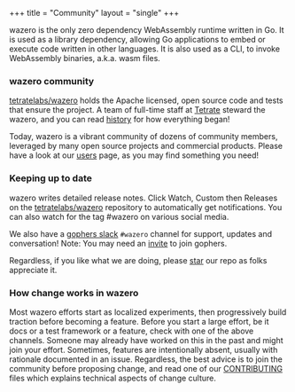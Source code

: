 +++
title = "Community"
layout = "single"
+++

wazero is the only zero dependency WebAssembly runtime written in Go. It is
used as a library dependency, allowing Go applications to embed or execute code
written in other languages. It is also used as a CLI, to invoke WebAssembly
binaries, a.k.a. wasm files.

### wazero community

[tetratelabs/wazero][1] holds the Apache licensed, open source code and tests
that ensure the project. A team of full-time staff at [Tetrate](https://tetrate.io/)
steward the wazero, and you can read [history](history) for how everything
began!

Today, wazero is a vibrant community of dozens of community members,
leveraged by many open source projects and commercial products. Please have a
look at our [users](users) page, as you may find something you need!

### Keeping up to date

wazero writes detailed release notes. Click Watch, Custom then Releases on the
[tetratelabs/wazero][1] repository to automatically get notifications. You can
also watch for the tag #wazero on various social media.

We also have a [gophers slack](https://gophers.slack.com/) `#wazero` channel
for support, updates and conversation! Note: You may need an [invite][2] to
join gophers.

Regardless, if you like what we are doing, please [star][3] our repo as folks
appreciate it.

### How change works in wazero

Most wazero efforts start as localized experiments, then progressively build
traction before becoming a feature. Before you start a large effort, be it docs or
a test framework or a feature, check with one of the above channels. Someone may
already have worked on this in the past and might join your effort. Sometimes,
features are intentionally absent, usually with rationale documented in an issue.
Regardless, the best advice is to join the community before proposing change, and
read one of our [CONTRIBUTING](https://github.com/tetratelabs/wazero/blob/main/CONTRIBUTING.md) files
which explains technical aspects of change culture.

[1]: https://github.com/tetratelabs/wazero
[2]: https://invite.slack.golangbridge.org/
[3]: https://github.com/tetratelabs/wazero/stargazers
